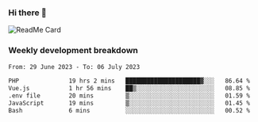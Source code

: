 ### Hi there 👋

<!--
**itzcy/itzcy** is a ✨ _special_ ✨ repository because its `README.md` (this file) appears on your GitHub profile.

Here are some ideas to get you started:

- 🔭 I’m currently working on ...
- 🌱 I’m currently learning ...
- 👯 I’m looking to collaborate on ...
- 🤔 I’m looking for help with ...
- 💬 Ask me about ...
- 📫 How to reach me: ...
- 😄 Pronouns: ...
- ⚡ Fun fact: ...
-->
![ReadMe Card](https://github-readme-stats.vercel.app/api?username=itzcy&show_icons=true&title_color=2d3198&icon_color=797cb8&text_color=24292e&bg_color=f6f8fa)

### Weekly development breakdown
<!--START_SECTION:waka-->

```txt
From: 29 June 2023 - To: 06 July 2023

PHP              19 hrs 2 mins   █████████████████████▓░░░   86.64 %
Vue.js           1 hr 56 mins    ██▒░░░░░░░░░░░░░░░░░░░░░░   08.85 %
.env file        20 mins         ▒░░░░░░░░░░░░░░░░░░░░░░░░   01.59 %
JavaScript       19 mins         ▒░░░░░░░░░░░░░░░░░░░░░░░░   01.45 %
Bash             6 mins          ░░░░░░░░░░░░░░░░░░░░░░░░░   00.52 %
```

<!--END_SECTION:waka-->
